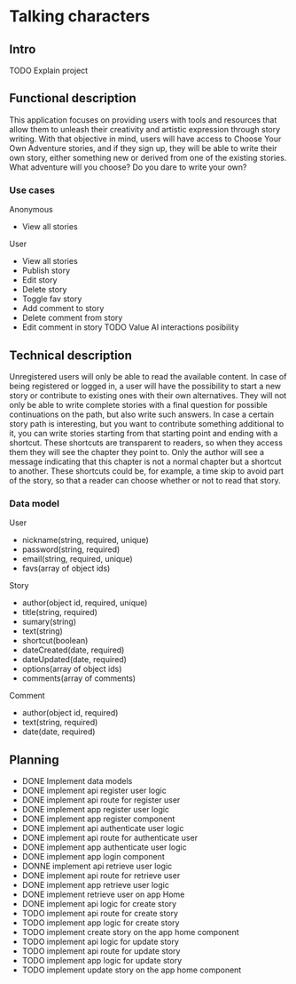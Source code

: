 # Talking characters

## Intro
TODO Explain project

## Functional description
This application focuses on providing users with tools and resources that allow them to unleash their creativity and artistic expression through story writing.
With that objective in mind, users will have access to Choose Your Own Adventure stories, and if they sign up, they will be able to write their own story, either something new or derived from one of the existing stories.
What adventure will you choose? Do you dare to write your own?

### Use cases

Anonymous
- View all stories

User
- View all stories
- Publish story
- Edit story
- Delete story
- Toggle fav story
- Add comment to story
- Delete comment from story
- Edit comment in story
TODO Value AI interactions posibility

## Technical description
Unregistered users will only be able to read the available content. In case of being registered or logged in, a user will have the possibility to start a new story or contribute to existing ones with their own alternatives.
They will not only be able to write complete stories with a final question for possible continuations on the path, but also write such answers. In case a certain story path is interesting, but you want to contribute something additional to it, you can write stories starting from that starting point and ending with a shortcut. These shortcuts are transparent to readers, so when they access them they will see the chapter they point to. Only the author will see a message indicating that this chapter is not a normal chapter but a shortcut to another. These shortcuts could be, for example, a time skip to avoid part of the story, so that a reader can choose whether or not to read that story.

### Data model

User
- nickname(string, required, unique)
- password(string, required)
- email(string, required, unique)
- favs(array of object ids)

Story
- author(object id, required, unique)
- title(string, required)
- sumary(string)
- text(string)
- shortcut(boolean)
- dateCreated(date, required)
- dateUpdated(date, required)
- options(array of object ids)
- comments(array of comments)

Comment
- author(object id, required)
- text(string, required)
- date(date, required)

## Planning
- DONE Implement data models
- DONE implement api register user logic
- DONE implement api route for register user
- DONE implement app register user logic
- DONE implement app register component
- DONE implement api authenticate user logic
- DONE implement api route for authenticate user
- DONE implement app authenticate user logic
- DONE implement app login component
- DONNE implement api retrieve user logic
- DONE implement api route for retrieve user
- DONE implement app retrieve user logic
- DONE implement retrieve user on app Home
- DONE implement api logic for create story
- TODO implement api route for create story
- TODO implement app logic for create story
- TODO implement create story on the app home component
- TODO implement api logic for update story
- TODO implement api route for update story
- TODO implement app logic for update story
- TODO implement update story on the app home component
